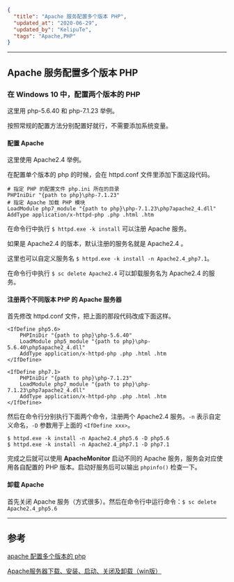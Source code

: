 ```json
{
  "title": "Apache 服务配置多个版本 PHP",
  "updated_at": "2020-06-29",
  "updated_by": "KelipuTe",
  "tags": "Apache,PHP"
}
```

---

## Apache 服务配置多个版本 PHP

### 在 Windows 10 中，配置两个版本的 PHP

这里用 php-5.6.40 和 php-7.1.23 举例。

按照常规的配置方法分别配置好就行，不需要添加系统变量。

#### 配置 Apache

这里使用 Apache2.4 举例。

在配置单个版本的 php 的时候，会在 httpd.conf 文件里添加下面这段代码。

```
# 指定 PHP 的配置文件 php.ini 所在的目录
PHPIniDir "{path to php}\php-7.1.23"
# 指定 Apache 加载 PHP 模块
LoadModule php7_module "{path to php}\php-7.1.23\php7apache2_4.dll"
AddType application/x-httpd-php .php .html .htm
```

在命令行中执行 `$ httpd.exe -k install` 可以注册 Apache 服务。

如果是 Apache2.4 的版本，默认注册的服务名就是 Apache2.4 。

这里也可以自定义服务名 `$ httpd.exe -k install -n Apache2.4_php7.1`。

在命令行中执行 `$ sc delete Apache2.4` 可以卸载服务名为 Apache2.4 的服务。

#### 注册两个不同版本 PHP 的 Apache 服务器

首先修改 httpd.conf 文件，把上面的那段代码改成下面这样。

```
<IfDefine php5.6>
    PHPIniDir "{path to php}\php-5.6.40"
    LoadModule php5_module "{path to php}\php-5.6.40\php5apache2_4.dll"
    AddType application/x-httpd-php .php .html .htm
</IfDefine>

<IfDefine php7.1>
    PHPIniDir "{path to php}\php-7.1.23"
    LoadModule php7_module "{path to php}\php-7.1.23\php7apache2_4.dll"
    AddType application/x-httpd-php .php .html .htm
</IfDefine>
```

然后在命令行分别执行下面两个命令，注册两个 Apache2.4 服务。`-n` 表示自定义命名，`-D` 参数用于上面的 `<IfDefine xxx>`。

```
$ httpd.exe -k install -n Apache2.4_php5.6 -D php5.6
$ httpd.exe -k install -n Apache2.4_php7.1 -D php7.1
```

完成之后就可以使用 **ApacheMonitor** 启动不同的 Apache 服务，服务会对应使用各自配置的 PHP 版本。启动好服务后可以输出 `phpinfo()` 检查一下。

#### 卸载 Apache

首先关闭 Apache 服务（方式很多）。然后在命令行中运行命令：`$ sc delete Apache2.4_php5.6`

---

## 参考

[apache 配置多个版本的 php](https://www.cnblogs.com/songlen/p/6613884.html)

[Apache服务器下载、安装、启动、关闭及卸载（win版）](https://blog.csdn.net/wd2011063437/article/details/79088346)
